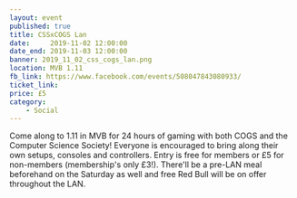 ```yaml
---
layout: event
published: true
title: CSSxCOGS Lan
date:     2019-11-02 12:00:00
date_end: 2019-11-03 12:00:00
banner: 2019_11_02_css_cogs_lan.png
location: MVB 1.11
fb_link: https://www.facebook.com/events/508047843080933/
ticket_link:
price: £5
category:
    - Social
---
```


Come along to 1.11 in MVB for 24 hours of gaming with both COGS and the Computer Science Society! Everyone is encouraged to bring along their own setups, consoles and controllers. Entry is free for members or £5 for non-members (membership's only £3!). There'll be a pre-LAN meal beforehand on the Saturday as well and free Red Bull will be on offer throughout the LAN.

